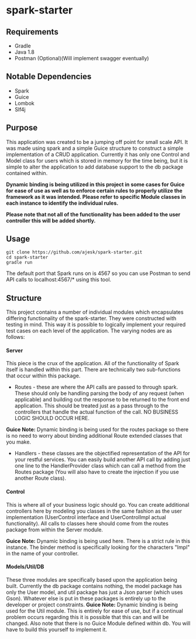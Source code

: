 # spark-starter

## Requirements
* Gradle
* Java 1.8
* Postman (Optional)(Will implement swagger eventually)

## Notable Dependencies
* Spark
* Guice
* Lombok
* Slf4j

## Purpose
This application was created to be a jumping off point for small scale API. It was made using spark and a simple Guice structure to construct a simple implementation of a CRUD application. Currently it has only one Control and Model class for users which is stored in memory for the time being, but it is simple to alter the application to add database support to the db package contained within.

**Dynamic binding is being utilized in this project in some cases for Guice for ease of use as well as to enforce certain rules to properly utilize the framework as it was intended. Please refer to specific Module classes in each instance to identify the individual rules.**

**Please note that not all of the functionality has been added to the user controller this will be added shortly.**

## Usage
```
git clone https://github.com/ajesk/spark-starter.git
cd spark-starter
gradle run
```

The default port that Spark runs on is 4567 so you can use Postman to send API calls to localhost:4567/* using this tool.

## Structure
This project contains a number of individual modules which encapsulates differing functionality of the spark-starter. They were constructed with testing in mind. This way it is possible to logically implement your required test cases on each level of the application. The varying nodes are as follows:

#### Server
This piece is the crux of the application. All of the functionality of Spark itself is handled within this part. There are technically two sub-functions that occur within this package.

* Routes - these are where the API calls are passed to through spark. These should only be handling parsing the body of any request (when applicable) and building out the response to be returned to the front end application. This should be treated just as a pass through to the controllers that handle the actual function of the call. NO BUSINESS LOGIC SHOULD OCCUR HERE.

**Guice Note:** Dynamic binding is being used for the routes package so there is no need to worry about binding additional Route extended classes that you make.
* Handlers - these classes are the objectified representation of the API for your restful services. You can easily build another API call by adding just one line to the HandlerProvider class which can call a method from the Routes package (You will also have to create the injection if you use another Route class).

#### Control
This is where all of your business logic should go. You can create additional controllers here by modeling you classes in the same fashion as the user implementation (UserControl interface and UserControlImpl actual functionality). All calls to classes here should come from the routes package from within the Server module.

**Guice Note:** Dynamic binding is being used here. There is a strict rule in this instance. The binder method is specifically looking for the characters "Impl" in the name of your controller.

#### Models/Util/DB
These three modules are specifically based upon the application being built. Currently the db package contains nothing, the model package has only the User model, and util package has just a Json parser (which uses Gson). Whatever else is put in these packages is entirely up to the developer or project constraints. **Guice Note:** Dynamic binding is being used for the Util module. This is entirely for ease of use, but if a continual problem occurs regarding this it is possible that this can and will be changed. Also note that there is no Guice Module defined within db. You will have to build this yourself to implement it.
